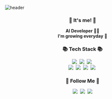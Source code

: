 ![header](https://capsule-render.vercel.app/api?type=waving&color=auto&height=300&section=header&text=Dong%20Yeong's&fontSize=90&animation=fadeIn&fontAlignY=38&desc=GitHub%20Profile%20!&descAlignY=51&descAlign=62)


<h3 align="center">👋 It's me! 👋</h3>
<p align="center">
  <b>AI Developer</b> 👩‍💻 <br>
  <b>I'm growing everyday</b> 🌿
</p>

<h3 align="center">📚 Tech Stack 📚</h3>
<p align="center">
  <img src="https://img.shields.io/badge/C-A8B9CC?style=flat-square&logo=C&logoColor=white"/></a>&nbsp
  <img src="https://img.shields.io/badge/Python-3766AB?style=flat-square&logo=Python&logoColor=white"/></a>&nbsp 
  <img src="https://img.shields.io/badge/PyTorch-EE4C2C?style=flat-square&logo=PyTorch&logoColor=white"/></a>&nbsp 
  <br>
  <img src="https://img.shields.io/badge/TensorFlow-FF6F00?style=flat-square&logo=TensorFlow&logoColor=white"/></a>&nbsp
  <img src="https://img.shields.io/badge/MATLAB-0062AD?style=flat-square&logo=MATLAB&logoColor=white"/></a>&nbsp 
  <img src="https://img.shields.io/badge/Ubuntu-E95420?style=flat-square&logo=Ubuntu&logoColor=white"/></a>&nbsp
  <img src="https://img.shields.io/badge/ROS-22314E?style=flat-square&logo=ROS&logoColor=white"/></a>&nbsp
  <br>
</p>

<h3 align="center">🌈 Follow Me 🌈</h3>
<p align="center">
  <a href="https://www.notion.so/1459c1e4448447c493edd1c938a033c5?pvs=4"><img src="https://img.shields.io/badge/Notion%20Blog-000000?style=flat-square&logo=Notion&logoColor=white&link=https://www.notion.so/1459c1e4448447c493edd1c938a033c5?pvs=4"/></a>&nbsp
  <a href="https://www.instagram.com/doxng_99/"><img src="https://img.shields.io/badge/Instagram-E4405F?style=flat-square&logo=Instagram&logoColor=white&link=https://www.instagram.com/doxng_99/"/></a>&nbsp
  <a href="mailto:steven6774@gmail.com"><img src="https://img.shields.io/badge/Gmail-d14836?style=flat-square&logo=Gmail&logoColor=white&link=kimhyein7110@gmail.com"/></a>
</p>
